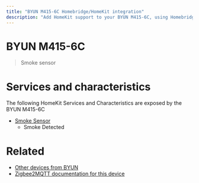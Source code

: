 ```yaml
---
title: "BYUN M415-6C Homebridge/HomeKit integration"
description: "Add HomeKit support to your BYUN M415-6C, using Homebridge, Zigbee2MQTT and homebridge-z2m."
---
```

<!---
This file has been GENERATED using src/docgen/docgen.ts
DO NOT EDIT THIS FILE MANUALLY!
-->
# BYUN M415-6C
> Smoke sensor


# Services and characteristics
The following HomeKit Services and Characteristics are exposed by
the BYUN M415-6C

* [Smoke Sensor](../../sensors.md)
  * Smoke Detected


# Related
* [Other devices from BYUN](../index.md#byun)
* [Zigbee2MQTT documentation for this device](https://www.zigbee2mqtt.io/devices/M415-6C.html)